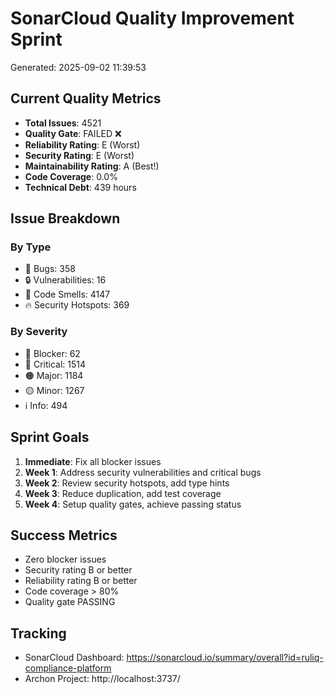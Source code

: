 
# SonarCloud Quality Improvement Sprint

Generated: 2025-09-02 11:39:53

## Current Quality Metrics
- **Total Issues**: 4521
- **Quality Gate**: FAILED ❌
- **Reliability Rating**: E (Worst)
- **Security Rating**: E (Worst)
- **Maintainability Rating**: A (Best!)
- **Code Coverage**: 0.0%
- **Technical Debt**: 439 hours

## Issue Breakdown
### By Type
- 🐛 Bugs: 358
- 🔒 Vulnerabilities: 16
- 💨 Code Smells: 4147
- 🔥 Security Hotspots: 369

### By Severity
- 🚫 Blocker: 62
- 🔴 Critical: 1514
- 🟠 Major: 1184
- 🟡 Minor: 1267
- ℹ️ Info: 494

## Sprint Goals
1. **Immediate**: Fix all blocker issues
2. **Week 1**: Address security vulnerabilities and critical bugs
3. **Week 2**: Review security hotspots, add type hints
4. **Week 3**: Reduce duplication, add test coverage
5. **Week 4**: Setup quality gates, achieve passing status

## Success Metrics
- Zero blocker issues
- Security rating B or better
- Reliability rating B or better
- Code coverage > 80%
- Quality gate PASSING

## Tracking
- SonarCloud Dashboard: https://sonarcloud.io/summary/overall?id=ruliq-compliance-platform
- Archon Project: http://localhost:3737/
